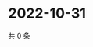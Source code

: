 # 2022-10-31

共 0 条

<!-- BEGIN WEIBO -->
<!-- 最后更新时间 Mon Oct 31 2022 01:18:23 GMT+0800 (China Standard Time) -->

<!-- END WEIBO -->
